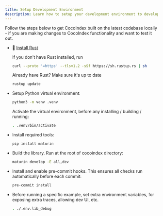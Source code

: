 ```yaml
---
title: Setup Development Environment
description: Learn how to setup your development environment to develop CocoIndex
---
```


Follow the steps below to get CocoIndex built on the latest codebase locally - if you are making changes to CocoIndex functionality and want to test it out.

-   🦀 [Install Rust](https://rust-lang.org/tools/install)

    If you don't have Rust installed, run
    ```sh
    curl --proto '=https' --tlsv1.2 -sSf https://sh.rustup.rs | sh
    ```
    Already have Rust? Make sure it's up to date
    ```sh
    rustup update
    ```

-   Setup Python virtual environment:
    ```sh
    python3 -m venv .venv
    ```
    Activate the virtual environment, before any installing / building / running:

    ```sh
    . .venv/bin/activate
    ```

-   Install required tools:
    ```sh
    pip install maturin
    ```

-   Build the library. Run at the root of cocoindex directory:
    ```sh
    maturin develop -E all,dev
    ```

-   Install and enable pre-commit hooks. This ensures all checks run automatically before each commit:
    ```sh
    pre-commit install
    ```

-   Before running a specific example, set extra environment variables, for exposing extra traces, allowing dev UI, etc.
    ```sh
    . ./.env.lib_debug
    ```